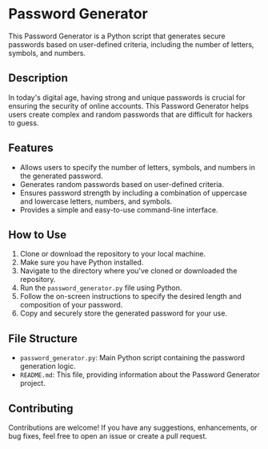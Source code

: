 
# Password Generator

This Password Generator is a Python script that generates secure passwords based on user-defined criteria, including the number of letters, symbols, and numbers.

## Description

In today's digital age, having strong and unique passwords is crucial for ensuring the security of online accounts. This Password Generator helps users create complex and random passwords that are difficult for hackers to guess.

## Features

- Allows users to specify the number of letters, symbols, and numbers in the generated password.
- Generates random passwords based on user-defined criteria.
- Ensures password strength by including a combination of uppercase and lowercase letters, numbers, and symbols.
- Provides a simple and easy-to-use command-line interface.

## How to Use

1. Clone or download the repository to your local machine.
2. Make sure you have Python installed.
3. Navigate to the directory where you've cloned or downloaded the repository.
4. Run the `password_generator.py` file using Python.
5. Follow the on-screen instructions to specify the desired length and composition of your password.
6. Copy and securely store the generated password for your use.

## File Structure

- `password_generator.py`: Main Python script containing the password generation logic.
- `README.md`: This file, providing information about the Password Generator project.

## Contributing

Contributions are welcome! If you have any suggestions, enhancements, or bug fixes, feel free to open an issue or create a pull request.

